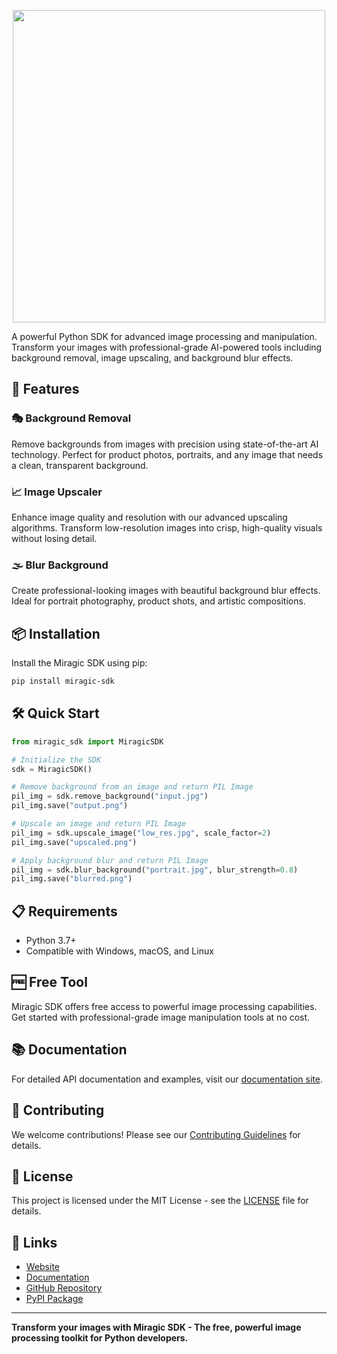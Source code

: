 <p align="center">
  <a href="https://miragic.ai/products/image-generator" target="_blank">
    <img alt="" src="https://github.com/user-attachments/assets/0ac37325-df38-46ba-978d-930b5166d9f8" width=500/>
  </a>  
</p>

A powerful Python SDK for advanced image processing and manipulation. Transform your images with professional-grade AI-powered tools including background removal, image upscaling, and background blur effects.

## 🚀 Features

### 🎭 Background Removal
Remove backgrounds from images with precision using state-of-the-art AI technology. Perfect for product photos, portraits, and any image that needs a clean, transparent background.

### 📈 Image Upscaler
Enhance image quality and resolution with our advanced upscaling algorithms. Transform low-resolution images into crisp, high-quality visuals without losing detail.

### 🌫️ Blur Background
Create professional-looking images with beautiful background blur effects. Ideal for portrait photography, product shots, and artistic compositions.

## 📦 Installation

Install the Miragic SDK using pip:

```bash
pip install miragic-sdk
```

## 🛠️ Quick Start

```python
from miragic_sdk import MiragicSDK

# Initialize the SDK
sdk = MiragicSDK()

# Remove background from an image and return PIL Image
pil_img = sdk.remove_background("input.jpg")
pil_img.save("output.png")

# Upscale an image and return PIL Image
pil_img = sdk.upscale_image("low_res.jpg", scale_factor=2)
pil_img.save("upscaled.png")

# Apply background blur and return PIL Image
pil_img = sdk.blur_background("portrait.jpg", blur_strength=0.8)
pil_img.save("blurred.png")
```

## 📋 Requirements

- Python 3.7+
- Compatible with Windows, macOS, and Linux

## 🆓 Free Tool

Miragic SDK offers free access to powerful image processing capabilities. Get started with professional-grade image manipulation tools at no cost.

## 📚 Documentation

For detailed API documentation and examples, visit our [documentation site](https://docs.miragic.com).

## 🤝 Contributing

We welcome contributions! Please see our [Contributing Guidelines](CONTRIBUTING.md) for details.

## 📄 License

This project is licensed under the MIT License - see the [LICENSE](LICENSE) file for details.

## 🔗 Links

- [Website](https://miragic.ai)
- [Documentation](https://miragic.ai/resources/open-api)
- [GitHub Repository](https://github.com/Miragic-AI/miragic-sdk)
- [PyPI Package](https://pypi.org/project/miragic-sdk)

---

**Transform your images with Miragic SDK - The free, powerful image processing toolkit for Python developers.** 
